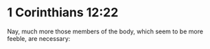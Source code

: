 # 1 Corinthians 12:22

Nay, much more those members of the body, which seem to be more feeble, are necessary: